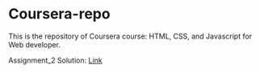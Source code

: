 # Coursera-repo

This is the repository of Coursera course: HTML, CSS, and Javascript for Web developer.

Assignment_2 Solution: [Link](https://jim-yang778.github.io/Coursera-repo/module2_solution/index.html)
